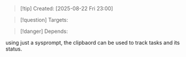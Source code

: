
>[!tip] Created: [2025-08-22 Fri 23:00]

>[!question] Targets: 

>[!danger] Depends: 

using just a sysprompt, the clipbaord can be used to track tasks and its status.